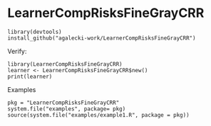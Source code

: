 # LearnerCompRisksFineGrayCRR

```
library(devtools)
install_github("agalecki-work/LearnerCompRisksFineGrayCRR")
```
Verify:

```
library(LearnerCompRisksFineGrayCRR)
learner <- LearnerCompRisksFineGrayCRR$new()
print(learner)
```

Examples

```
pkg = "LearnerCompRisksFineGrayCRR"
system.file("examples", package= pkg)
source(system.file("examples/example1.R", package = pkg))

```